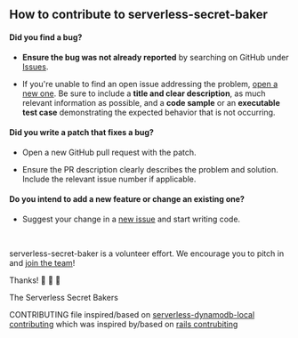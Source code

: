 ## How to contribute to serverless-secret-baker

#### **Did you find a bug?**

- **Ensure the bug was not already reported** by searching on GitHub under [Issues](https://github.com/vacasaoss/serverless-secret-baker/issues).

- If you're unable to find an open issue addressing the problem, [open a new one](https://github.com/vacasaoss/serverless-secret-baker/issues/new). Be sure to include a **title and clear description**, as much relevant information as possible, and a **code sample** or an **executable test case** demonstrating the expected behavior that is not occurring.

#### **Did you write a patch that fixes a bug?**

- Open a new GitHub pull request with the patch.

- Ensure the PR description clearly describes the problem and solution. Include the relevant issue number if applicable.

#### **Do you intend to add a new feature or change an existing one?**

- Suggest your change in a [new issue](https://github.com/vacasaoss/serverless-secret-baker/issues/new) and start writing code.

</br>

serverless-secret-baker is a volunteer effort. We encourage you to pitch in and [join the team](https://github.com/vacasaoss/serverless-secret-baker/graphs/contributors)!

Thanks! :cake: :cake: :cake:

The Serverless Secret Bakers

CONTRIBUTING file inspired/based on [serverless-dynamodb-local contributing](https://github.com/99xt/serverless-dynamodb-local/blob/v1/CONTRIBUTING.md) which was inspired by/based on [rails contrubiting](https://github.com/rails/rails/blob/master/CONTRIBUTING.md)
